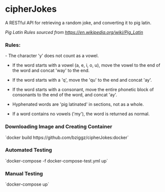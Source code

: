 # cipherJokes
A RESTful API for retrieving a random joke, and converting it to pig latin.


<em>Pig Latin Rules sourced from https://en.wikipedia.org/wiki/Pig_Latin</em>

<h3>Rules:</h3>
  - The character 'y' does not count as a vowel.

  - If the word starts with a vowel (a, e, i, o, u), move the vowel to the 
    end of the word and concat 'way' to the end.

  - If the word starts with a 'q', move the 'qu' to the end and concat 'ay'.

  - If the word starts with a consonant, move the entire phonetic block of 
    consonants to the end of the word, and concat 'ay'.

  - Hyphenated words are 'pig latinated' in sections, not as a whole.

  - If a word contains no vowels ('my'), the word is returned as normal.

<h3>Downloading Image and Creating Container</h3>
  `docker build https://github.com/bziggz/cipherJokes:docker`

<h3>Automated Testing</h3>
  `docker-compose -f docker-compose-test.yml up`

<h3>Manual Testing</h3>
  `docker-compose up`   


